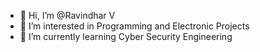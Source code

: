 - 👋 Hi, I’m @Ravindhar V
- 👀 I’m interested in Programming and Electronic Projects 
- 🌱 I’m currently learning Cyber Security Engineering
